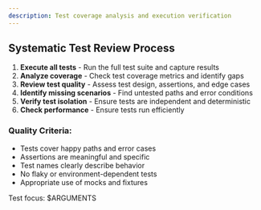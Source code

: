 ```yaml
---
description: Test coverage analysis and execution verification
---
```


<!-- 
This command provides a systematic approach to test review and coverage verification.
It ensures comprehensive test analysis with quality checks.
-->

## Systematic Test Review Process

1. **Execute all tests** - Run the full test suite and capture results
2. **Analyze coverage** - Check test coverage metrics and identify gaps
3. **Review test quality** - Assess test design, assertions, and edge cases
4. **Identify missing scenarios** - Find untested paths and error conditions
5. **Verify test isolation** - Ensure tests are independent and deterministic
6. **Check performance** - Ensure tests run efficiently

### Quality Criteria:
- Tests cover happy paths and error cases
- Assertions are meaningful and specific
- Test names clearly describe behavior
- No flaky or environment-dependent tests
- Appropriate use of mocks and fixtures

Test focus: $ARGUMENTS